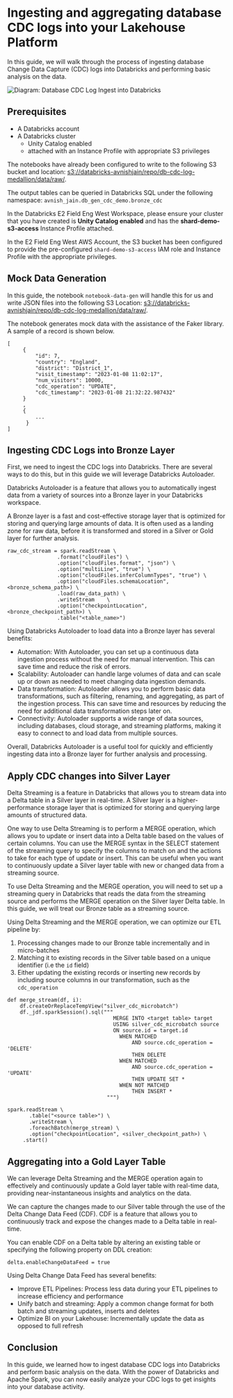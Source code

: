 # Ingesting and aggregating database CDC logs into your Lakehouse Platform

In this guide, we will walk through the process of ingesting database Change Data Capture (CDC) logs into Databricks and performing basic analysis on the data.

![Diagram: Database CDC Log Ingest into Databricks](https://github.com/avnish-jain/db-cdc-log-medallion/blob/development/images/cdc-log-ingest-into-medallion.png?raw=true)

## Prerequisites

- A Databricks account
- A Databricks cluster
  - Unity Catalog enabled
  - attached with an Instance Profile with appropriate S3 privileges 

The notebooks have already been configured to write to the following S3 bucket and location:
[s3://databricks-avnishjain/repo/db-cdc-log-medallion/data/raw/](https://s3.console.aws.amazon.com/s3/buckets/databricks-avnishjain?region=us-west-2&prefix=repo/db-cdc-log-medallion/data/raw/&showversions=false).

The output tables can be queried in Databricks SQL under the following namespace:
`avnish_jain.db_gen_cdc_demo.bronze_cdc`

In the Databricks E2 Field Eng West Workspace, please ensure your cluster that you have created is **Unity Catalog enabled** and has the **shard-demo-s3-access** Instance Profile attached.

In the E2 Field Eng West AWS Account, the S3 bucket has been configured to provide the pre-configured `shard-demo-s3-access` IAM role and Instance Profile with the appropriate privileges.


## Mock Data Generation

In this guide, the notebook `notebook-data-gen` will handle this for us and write JSON files into the following S3 Location: [s3://databricks-avnishjain/repo/db-cdc-log-medallion/data/raw/](https://s3.console.aws.amazon.com/s3/buckets/databricks-avnishjain?region=us-west-2&prefix=repo/db-cdc-log-medallion/data/raw/&showversions=false).

The notebook generates mock data with the assistance of the Faker library. A sample of a record is shown below. 

```
[
     {
         "id": 7, 
         "country": "England", 
         "district": "District_1", 
         "visit_timestamp": "2023-01-08 11:02:17", 
         "num_visitors": 10000, 
         "cdc_operation": "UPDATE", 
         "cdc_timestamp": "2023-01-08 21:32:22.987432"
     }
     ,
     {
         ...
      }
]
```

## Ingesting CDC Logs into Bronze Layer

First, we need to ingest the CDC logs into Databricks. There are several ways to do this, but in this guide we will leverage Databricks Autoloader.

Databricks Autoloader is a feature that allows you to automatically ingest data from a variety of sources into a Bronze layer in your Databricks workspace.

A Bronze layer is a fast and cost-effective storage layer that is optimized for storing and querying large amounts of data. It is often used as a landing zone for raw data, before it is transformed and stored in a Silver or Gold layer for further analysis.

```
raw_cdc_stream = spark.readStream \
                .format("cloudFiles") \
                .option("cloudFiles.format", "json") \
                .option("multiLine", "true") \
                .option("cloudFiles.inferColumnTypes", "true") \
                .option("cloudFiles.schemaLocation",  <bronze_schema_path>) \
                .load(raw_data_path) \
                .writeStream    \
                .option("checkpointLocation", <bronze_checkpoint_path>) \
                .table("<table_name>")
```

Using Databricks Autoloader to load data into a Bronze layer has several benefits:

- Automation: With Autoloader, you can set up a continuous data ingestion process without the need for manual intervention. This can save time and reduce the risk of errors.
- Scalability: Autoloader can handle large volumes of data and can scale up or down as needed to meet changing data ingestion demands.
- Data transformation: Autoloader allows you to perform basic data transformations, such as filtering, renaming, and aggregating, as part of the ingestion process. This can save time and resources by reducing the need for additional data transformation steps later on.
- Connectivity: Autoloader supports a wide range of data sources, including databases, cloud storage, and streaming platforms, making it easy to connect to and load data from multiple sources.

Overall, Databricks Autoloader is a useful tool for quickly and efficiently ingesting data into a Bronze layer for further analysis and processing.

## Apply CDC changes into Silver Layer

Delta Streaming is a feature in Databricks that allows you to stream data into a Delta table in a Silver layer in real-time. A Silver layer is a higher-performance storage layer that is optimized for storing and querying large amounts of structured data.

One way to use Delta Streaming is to perform a MERGE operation, which allows you to update or insert data into a Delta table based on the values of certain columns. You can use the MERGE syntax in the SELECT statement of the streaming query to specify the columns to match on and the actions to take for each type of update or insert. This can be useful when you want to continuously update a Silver layer table with new or changed data from a streaming source.

To use Delta Streaming and the MERGE operation, you will need to set up a streaming query in Databricks that reads the data from the streaming source and performs the MERGE operation on the Silver layer Delta table. In this guide, we will treat our Bronze table as a streaming source.

Using Delta Streaming and the MERGE operation, we can optimize our ETL pipeline by:
1. Processing changes made to our Bronze table incrementally and in micro-batches
2. Matching it to existing records in the Silver table based on a unique identifier (i.e the `id` field)
3. Either updating the existing records or inserting new records by including source columns in our transformation, such as the `cdc_operation`

```
def merge_stream(df, i):
    df.createOrReplaceTempView("silver_cdc_microbatch")
    df._jdf.sparkSession().sql("""
                                  MERGE INTO <target table> target
                                  USING silver_cdc_microbatch source
                                  ON source.id = target.id
                                    WHEN MATCHED 
                                        AND source.cdc_operation = 'DELETE'
                                        THEN DELETE
                                    WHEN MATCHED 
                                        AND source.cdc_operation = 'UPDATE' 
                                        THEN UPDATE SET *
                                    WHEN NOT MATCHED
                                        THEN INSERT *
                                """)

spark.readStream \
       .table("<source table>") \
       .writeStream \
       .foreachBatch(merge_stream) \
       .option("checkpointLocation", <silver_checkpoint_path>) \
     .start()
```

## Aggregating into a Gold Layer Table

We can leverage Delta Streaming and the MERGE operation again to effectively and continuously update a Gold layer table with real-time data, providing near-instantaneous insights and analytics on the data.

We can capture the changes made to our Silver table through the use of the Delta Change Data Feed (CDF). CDF is a feature that allows you to continuously track and expose the changes made to a Delta table in real-time. 

You can enable CDF on a Delta table by altering an existing table or specifying the following property on DDL creation:

```
delta.enableChangeDataFeed = true
```

Using Delta Change Data Feed has several benefits:

- Improve ETL Pipelines: Process less data during your ETL pipelines to increase efficiency and performance
- Unify batch and streaming: Apply a common change format for both batch and streaming updates, inserts and deletes
- Optimize BI on your Lakehouse: Incrementally update the data as opposed to full refresh

## Conclusion

In this guide, we learned how to ingest database CDC logs into Databricks and perform basic analysis on the data. With the power of Databricks and Apache Spark, you can now easily analyze your CDC logs to get insights into your database activity.
